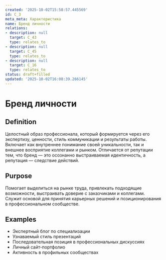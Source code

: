 ```yaml
---
created: '2025-10-02T15:58:57.445569'
id: C_3
meta_meta: Характеристика
name: Бренд личности
relations:
- description: null
  target: C_43
  type: relates_to
- description: null
  target: C_45
  type: relates_to
- description: null
  target: C_16
  type: relates_to
status: draft+filled
updated: '2025-10-02T16:08:39.266145'
---
```


# Бренд личности

## Definition
Целостный образ профессионала, который формируется через его экспертизу, ценности, стиль коммуникации и результаты работы. Включает как внутреннее понимание своей уникальности, так и внешнее восприятие коллегами и рынком. Отличается от репутации тем, что бренд — это осознанно выстраиваемая идентичность, а репутация — следствие действий.

## Purpose
Помогает выделиться на рынке труда, привлекать подходящие возможности, выстраивать доверие с заказчиками и коллегами. Служит основой для принятия карьерных решений и позиционирования в профессиональном сообществе.

## Examples

- Экспертный блог по специализации
- Узнаваемый стиль презентаций
- Последовательная позиция в профессиональных дискуссиях
- Личный сайт-портфолио
- Активность в профильных сообществах
